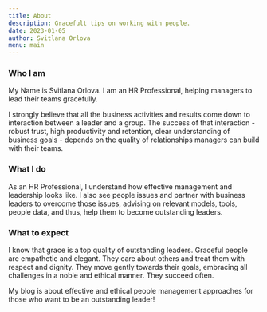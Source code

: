 ```yaml
---
title: About
description: Gracefult tips on working with people.
date: 2023-01-05
author: Svitlana Orlova
menu: main
---
```


### Who I am

My Name is Svitlana Orlova. I am an HR Professional, helping managers to lead their teams gracefully.

I strongly believe that all the business activities and results come down to interaction between a leader and a group. The success of that interaction - robust trust, high productivity and retention, clear understanding of business goals - depends on the quality of relationships managers can build with their teams.

### What I do

As an HR Professional, I understand how effective management and leadership looks like. I also see people issues and partner with business leaders to overcome those issues, advising on relevant models, tools, people data, and thus, help them to become outstanding leaders.

### What to expect

I know that grace is a top quality of outstanding leaders. Graceful people are empathetic and elegant. They care about others and treat them with respect and dignity. They move gently towards their goals, embracing all challenges in a noble and ethical manner. They succeed often.

My blog is about effective and ethical people management approaches for those who want to be an outstanding leader!
